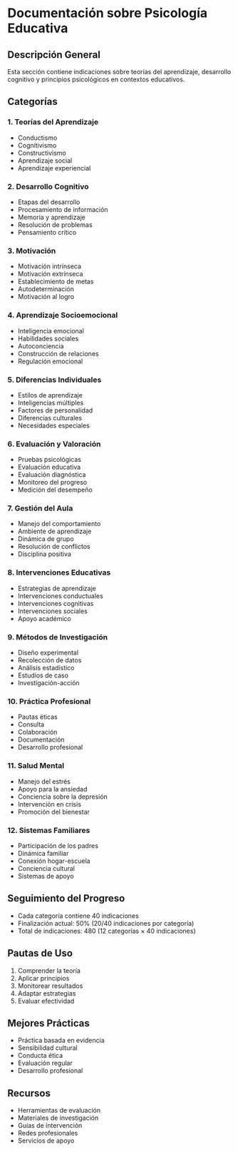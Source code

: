 # Documentación sobre Psicología Educativa

## Descripción General
Esta sección contiene indicaciones sobre teorías del aprendizaje, desarrollo cognitivo y principios psicológicos en contextos educativos.

## Categorías

### 1. Teorías del Aprendizaje
- Conductismo
- Cognitivismo
- Constructivismo
- Aprendizaje social
- Aprendizaje experiencial

### 2. Desarrollo Cognitivo
- Etapas del desarrollo
- Procesamiento de información
- Memoria y aprendizaje
- Resolución de problemas
- Pensamiento crítico

### 3. Motivación
- Motivación intrínseca
- Motivación extrínseca
- Establecimiento de metas
- Autodeterminación
- Motivación al logro

### 4. Aprendizaje Socioemocional
- Inteligencia emocional
- Habilidades sociales
- Autoconciencia
- Construcción de relaciones
- Regulación emocional

### 5. Diferencias Individuales
- Estilos de aprendizaje
- Inteligencias múltiples
- Factores de personalidad
- Diferencias culturales
- Necesidades especiales

### 6. Evaluación y Valoración
- Pruebas psicológicas
- Evaluación educativa
- Evaluación diagnóstica
- Monitoreo del progreso
- Medición del desempeño

### 7. Gestión del Aula
- Manejo del comportamiento
- Ambiente de aprendizaje
- Dinámica de grupo
- Resolución de conflictos
- Disciplina positiva

### 8. Intervenciones Educativas
- Estrategias de aprendizaje
- Intervenciones conductuales
- Intervenciones cognitivas
- Intervenciones sociales
- Apoyo académico

### 9. Métodos de Investigación
- Diseño experimental
- Recolección de datos
- Análisis estadístico
- Estudios de caso
- Investigación-acción

### 10. Práctica Profesional
- Pautas éticas
- Consulta
- Colaboración
- Documentación
- Desarrollo profesional

### 11. Salud Mental
- Manejo del estrés
- Apoyo para la ansiedad
- Conciencia sobre la depresión
- Intervención en crisis
- Promoción del bienestar

### 12. Sistemas Familiares
- Participación de los padres
- Dinámica familiar
- Conexión hogar-escuela
- Conciencia cultural
- Sistemas de apoyo

## Seguimiento del Progreso
- Cada categoría contiene 40 indicaciones
- Finalización actual: 50% (20/40 indicaciones por categoría)
- Total de indicaciones: 480 (12 categorías × 40 indicaciones)

## Pautas de Uso
1. Comprender la teoría
2. Aplicar principios
3. Monitorear resultados
4. Adaptar estrategias
5. Evaluar efectividad

## Mejores Prácticas
- Práctica basada en evidencia
- Sensibilidad cultural
- Conducta ética
- Evaluación regular
- Desarrollo profesional

## Recursos
- Herramientas de evaluación
- Materiales de investigación
- Guías de intervención
- Redes profesionales
- Servicios de apoyo 